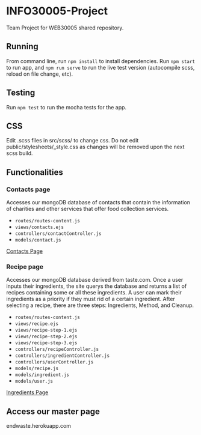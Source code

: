 # INFO30005-Project

Team Project for WEB30005 shared repository.

## Running

From command line, run `npm install` to install dependencies. Run `npm start` to run app, and `npm run serve` to run the live test version (autocompile scss, reload on file change, etc).

## Testing

Run `npm test` to run the mocha tests for the app.

## CSS

Edit .scss files in src/scss/ to change css. Do not edit public/stylesheets/_style.css as changes will be removed upon the next scss build.

## Functionalities

### Contacts page

Accesses our mongoDB database of contacts that contain the information of charities and other services that offer food collection services.

- `routes/routes-content.js`
- `views/contacts.ejs`
- `controllers/contactController.js`
- `models/contact.js`

[Contacts Page](https://endwaste.herokuapp.com/contacts)

### Recipe page

Accesses our mongoDB database derived from taste.com. Once a user inputs their ingredients, the site querys the database and returns a list of recipes containing some or all these ingredients. A user can mark their ingredients as a priority if they must rid of a certain ingredient. After selecting a recipe, there are three steps: Ingredients, Method, and Cleanup.

- `routes/routes-content.js`
- `views/recipe.ejs`
- `views/recipe-step-1.ejs`
- `views/recipe-step-2.ejs`
- `views/recipe-step-3.ejs`
- `controllers/recipeController.js`
- `controllers/ingredientController.js`
- `controllers/userController.js`
- `models/recipe.js`
- `models/ingredient.js`
- `models/user.js`

[Ingredients Page](https://endwaste.herokuapp.com/ingredients)

## Access our master page

endwaste.herokuapp.com

